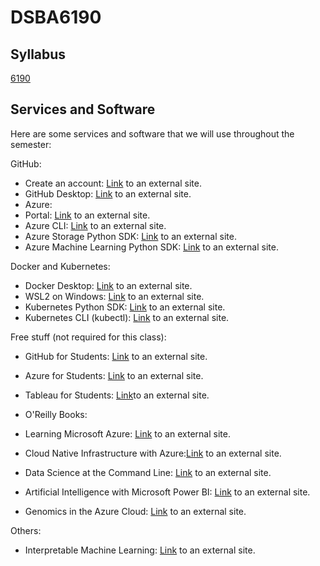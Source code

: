 # DSBA6190

## Syllabus
[6190](DSBA-6190_Syllabus_Fall2024.pdf)

## Services and Software
Here are some services and software that we will use throughout the semester:

GitHub:
- Create an account: [Link](https://github.com/signupLinks) to an external site.
- GitHub Desktop: [Link](https://github.com/apps/desktopLinks) to an external site.
- Azure:
- Portal: [Link](https://portal.azure.com/Links) to an external site.
- Azure CLI: [Link](https://learn.microsoft.com/en-us/cli/azure/install-azure-cliLinks) to an external site.
- Azure Storage Python SDK: [Link](https://learn.microsoft.com/en-us/azure/storage/blobs/storage-quickstart-blobs-pythonLinks) to an external site.
- Azure Machine Learning Python SDK: [Link](https://learn.microsoft.com/en-us/python/api/overview/azure/ml/installLinks) to an external site.

Docker and Kubernetes:
- Docker Desktop: [Link](https://www.docker.com/products/docker-desktop/Links) to an external site.
- WSL2 on Windows: [Link](https://learn.microsoft.com/en-us/windows/wsl/installLinks) to an external site.
- Kubernetes Python SDK: [Link](https://github.com/kubernetes-client/python/Links) to an external site.
- Kubernetes CLI (kubectl): [Link](https://kubernetes.io/docs/tasks/tools/#kubectlLinks) to an external site.


Free stuff (not required for this class):
- GitHub for Students: [Link](https://education.github.com/packLinks) to an external site.
- Azure for Students: [Link](https://azure.microsoft.com/en-us/free/studentsLinks) to an external site.
- Tableau for Students: [Link](https://www.tableau.com/academic/studentsLinks )to an external site.


- O'Reilly Books:
- Learning Microsoft Azure: [Link](https://www.oreilly.com/library/view/learning-microsoft-azure/9781098113315/Links) to an external site.
- Cloud Native Infrastructure with Azure:[Link](https://www.oreilly.com/library/view/cloud-native-infrastructure/9781492090953/Links) to an external site.
- Data Science at the Command Line: [Link](https://www.oreilly.com/library/view/data-science-at/9781492087908/Links) to an external site.
- Artificial Intelligence with Microsoft Power BI: [Link](https://www.oreilly.com/library/view/artificial-intelligence-with/9781098112745/Links) to an external site.
- Genomics in the Azure Cloud: [Link](https://www.oreilly.com/library/view/genomics-in-the/9781098139032/Links) to an external site.

Others:
- Interpretable Machine Learning: [Link](https://christophmolnar.com/books/interpretable-machine-learning/Links) to an external site.

